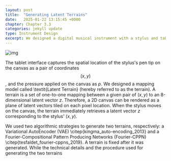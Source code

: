 ```yaml
---
layout: post
title:  "Generating Latent Terrains"
date:   2025-01-22 13:15:45 +0000
chapter: Chapter 3.3 
categories: jekyll update
type: Instrument Design
excerpt: We designed a digital musical instrument with a stylus and tablet interface as a research probe. The instrument embeds Latent Terrain, an adapted form of latent space of a neural audio synthesis model, inspired by wave terrain synthesis. One can navigate the latent terrain using gestures afforded by the stylus and tablet...
---
```


![img](../../../../../media/terrain_embed.png)

The tablet interface captures the spatial location of the stylus's pen tip on the canvas as a pair of coordinates $$(x, y)$$, and the pressure applied on the canvas as $p$. We designed a mapping model called \textit{Latent Terrain} (hereby referred to as the terrain). A terrain is a set of one-to-one mapping between a given pair of $(x, y)$ to an 8-dimensional latent vector $z$. Therefore, a 2D canvas can be rendered as a plane of latent vectors tiled on each pixel location. When the stylus moves on the canvas, the terrain immediately retrieves a latent vector $z$ corresponding to the stylus' $(x, y)$. 

We used two algorithmic strategies to generate two terrains, respectively: a Variational AutoEncoder (VAE) \citep{kingma_auto-encoding_2013} and a Fourier-Compositional Pattern Producing Networks (Fourier-CPPN) \citep{tesfaldet_fourier-cppns_2019}. A terrain is fixed after it was generated. While the technical details and the procedure used for generating the two terrains